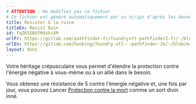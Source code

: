 ```yaml
---
# ATTENTION : Ne modifiez pas ce fichier
# Ce fichier est généré automatiquement par un script d'après les données du module Foundry VTT officiel et de sa traduction
title: Résister à la ruine
titleEn: Resist Ruin
id: FqZKSSBU7M4zhsXM
urlFr: https://gitlab.com/pathfinder-fr/foundryvtt-pathfinder2-fr/-/blob/master/data/feats/FqZKSSBU7M4zhsXM.htm
urlEn: https://gitlab.com/hooking/foundry-vtt---pathfinder-2e/-/blob/master/packs/data/feats.db/resist-ruin.json
layout: dons
---
```

Votre héritage crépusculaire vous permet d'étendre la protection contre l'énergie négative à vous-même ou à un allié dans le besoin.

Vous obtenez une résistance de 5 contre l'énergie négative et, une fois par jour, vous pouvez Lancer [Protection contre la mort](../sorts/protection-contre-la-mort.html) comme un sort divin inné.

